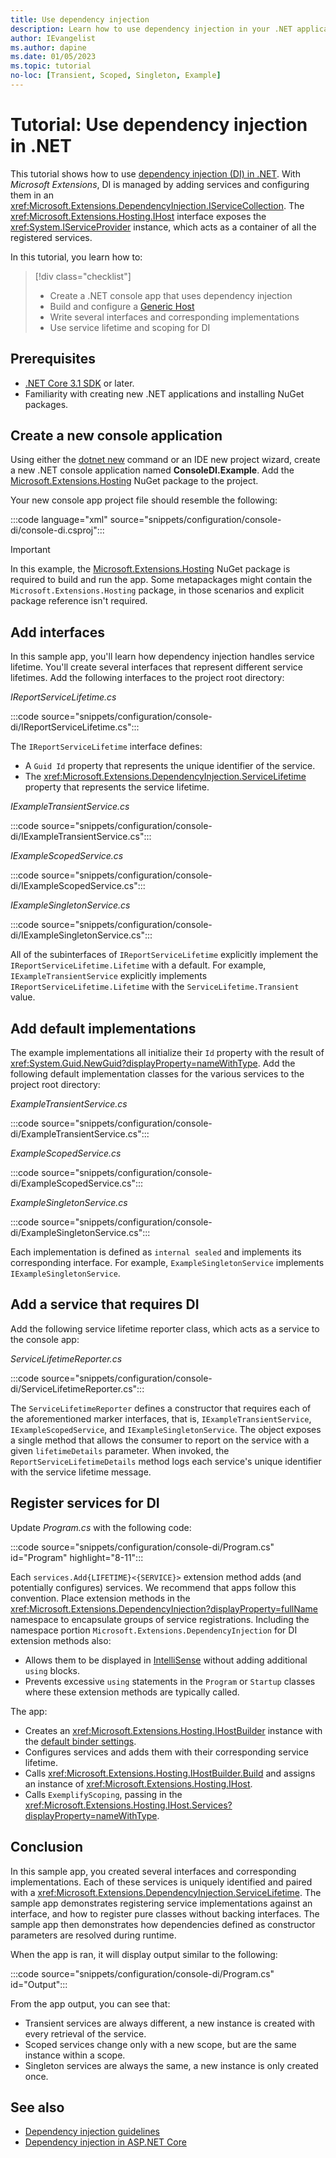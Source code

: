 ```yaml
---
title: Use dependency injection
description: Learn how to use dependency injection in your .NET applications.
author: IEvangelist
ms.author: dapine
ms.date: 01/05/2023
ms.topic: tutorial
no-loc: [Transient, Scoped, Singleton, Example]
---
```


# Tutorial: Use dependency injection in .NET

This tutorial shows how to use [dependency injection (DI) in .NET](dependency-injection.md). With *Microsoft Extensions*, DI is managed by adding services and configuring them in an <xref:Microsoft.Extensions.DependencyInjection.IServiceCollection>. The <xref:Microsoft.Extensions.Hosting.IHost> interface exposes the <xref:System.IServiceProvider> instance, which acts as a container of all the registered services.

In this tutorial, you learn how to:

> [!div class="checklist"]
>
> - Create a .NET console app that uses dependency injection
> - Build and configure a [Generic Host](generic-host.md)
> - Write several interfaces and corresponding implementations
> - Use service lifetime and scoping for DI

## Prerequisites

- [.NET Core 3.1 SDK](https://dotnet.microsoft.com/download/dotnet) or later.
- Familiarity with creating new .NET applications and installing NuGet packages.

## Create a new console application

Using either the [dotnet new](../tools/dotnet-new.md) command or an IDE new project wizard, create a new .NET console application named **ConsoleDI.Example**. Add the [Microsoft.Extensions.Hosting](https://www.nuget.org/packages/Microsoft.Extensions.Hosting) NuGet package to the project.

Your new console app project file should resemble the following:

:::code language="xml" source="snippets/configuration/console-di/console-di.csproj":::

> [!IMPORTANT]
> In this example, the [Microsoft.Extensions.Hosting](https://www.nuget.org/packages/Microsoft.Extensions.Hosting) NuGet package is required to build and run the app. Some metapackages might contain the `Microsoft.Extensions.Hosting` package, in those scenarios and explicit package reference isn't required.

## Add interfaces

In this sample app, you'll learn how dependency injection handles service lifetime. You'll create several interfaces that represent different service lifetimes. Add the following interfaces to the project root directory:

*IReportServiceLifetime.cs*

:::code source="snippets/configuration/console-di/IReportServiceLifetime.cs":::

The `IReportServiceLifetime` interface defines:

- A `Guid Id` property that represents the unique identifier of the service.
- The <xref:Microsoft.Extensions.DependencyInjection.ServiceLifetime> property that represents the service lifetime.

*IExampleTransientService.cs*

:::code source="snippets/configuration/console-di/IExampleTransientService.cs":::

*IExampleScopedService.cs*

:::code source="snippets/configuration/console-di/IExampleScopedService.cs":::

*IExampleSingletonService.cs*

:::code source="snippets/configuration/console-di/IExampleSingletonService.cs":::

All of the subinterfaces of `IReportServiceLifetime` explicitly implement the `IReportServiceLifetime.Lifetime` with a default. For example, `IExampleTransientService` explicitly implements `IReportServiceLifetime.Lifetime` with the `ServiceLifetime.Transient` value.

## Add default implementations

The example implementations all initialize their `Id` property with the result of <xref:System.Guid.NewGuid?displayProperty=nameWithType>. Add the following default implementation classes for the various services to the project root directory:

*ExampleTransientService.cs*

:::code source="snippets/configuration/console-di/ExampleTransientService.cs":::

*ExampleScopedService.cs*

:::code source="snippets/configuration/console-di/ExampleScopedService.cs":::

*ExampleSingletonService.cs*

:::code source="snippets/configuration/console-di/ExampleSingletonService.cs":::

Each implementation is defined as `internal sealed` and implements its corresponding interface. For example, `ExampleSingletonService` implements `IExampleSingletonService`.

## Add a service that requires DI

Add the following service lifetime reporter class, which acts as a service to the console app:

*ServiceLifetimeReporter.cs*

:::code source="snippets/configuration/console-di/ServiceLifetimeReporter.cs":::

The `ServiceLifetimeReporter` defines a constructor that requires each of the aforementioned marker interfaces, that is, `IExampleTransientService`, `IExampleScopedService`, and `IExampleSingletonService`. The object exposes a single method that allows the consumer to report on the service with a given `lifetimeDetails` parameter. When invoked, the `ReportServiceLifetimeDetails` method logs each service's unique identifier with the service lifetime message.

## Register services for DI

Update *Program.cs* with the following code:

:::code source="snippets/configuration/console-di/Program.cs" id="Program" highlight="8-11":::

Each `services.Add{LIFETIME}<{SERVICE}>` extension method adds (and potentially configures) services. We recommend that apps follow this convention. Place extension methods in the <xref:Microsoft.Extensions.DependencyInjection?displayProperty=fullName> namespace to encapsulate groups of service registrations. Including the namespace portion `Microsoft.Extensions.DependencyInjection` for DI extension methods also:

- Allows them to be displayed in [IntelliSense](/visualstudio/ide/using-intellisense) without adding additional `using` blocks.
- Prevents excessive `using` statements in the `Program` or `Startup` classes where these extension methods are typically called.

The app:

- Creates an <xref:Microsoft.Extensions.Hosting.IHostBuilder> instance with the [default binder settings](generic-host.md#default-builder-settings).
- Configures services and adds them with their corresponding service lifetime.
- Calls <xref:Microsoft.Extensions.Hosting.IHostBuilder.Build> and assigns an instance of <xref:Microsoft.Extensions.Hosting.IHost>.
- Calls `ExemplifyScoping`, passing in the <xref:Microsoft.Extensions.Hosting.IHost.Services?displayProperty=nameWithType>.

## Conclusion

In this sample app, you created several interfaces and corresponding implementations. Each of these services is uniquely identified and paired with a <xref:Microsoft.Extensions.DependencyInjection.ServiceLifetime>. The sample app demonstrates registering service implementations against an interface, and how to register pure classes without backing interfaces. The sample app then demonstrates how dependencies defined as constructor parameters are resolved during runtime.

When the app is ran, it will display output similar to the following:

:::code source="snippets/configuration/console-di/Program.cs" id="Output":::

From the app output, you can see that:

- Transient services are always different, a new instance is created with every retrieval of the service.
- Scoped services change only with a new scope, but are the same instance within a scope.
- Singleton services are always the same, a new instance is only created once.

## See also

* [Dependency injection guidelines](dependency-injection-guidelines.md)
* [Dependency injection in ASP.NET Core](/aspnet/core/fundamentals/dependency-injection)
